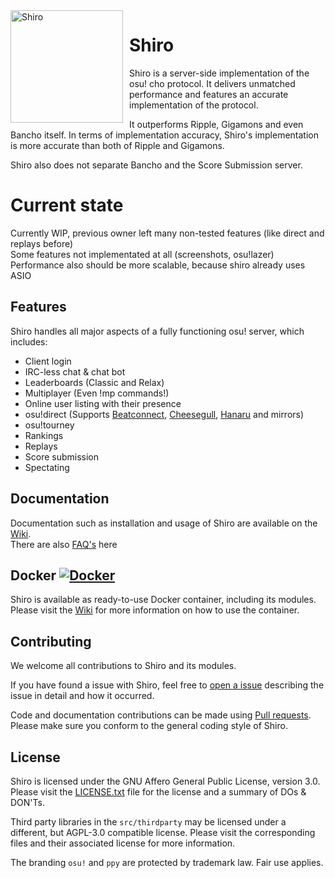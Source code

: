 <img width="180" align="left" style="float: left; margin: 0 10px 0 0;" alt="Shiro" src="https://i.imgur.com/NuDj76W.png">

# Shiro

Shiro is a server-side implementation of the osu! cho protocol.
It delivers unmatched performance and features an accurate implementation
of the protocol.

It outperforms Ripple, Gigamons and even Bancho itself.
In terms of implementation accuracy, Shiro's implementation is
more accurate than both of Ripple and Gigamons.
<!-- TODO: Adding tests will make these words more weighty -->
<!-- Also this server cannot be faster than Bancho when using Bancho's API, ironic -->

Shiro also does not separate
Bancho and the Score Submission server.

# Current state
Currently WIP, previous owner left many non-tested features (like direct and replays before)<br>
Some features not implementated at all (screenshots, osu!lazer)<br>
Performance also should be more scalable, because shiro already uses ASIO

## Features

Shiro handles all major aspects of a fully
functioning osu! server, which includes:

* Client login
* IRC-less chat & chat bot
* Leaderboards (Classic and Relax)
* Multiplayer (Even !mp commands!)
* Online user listing with their presence
* osu!direct (Supports [Beatconnect][8], [Cheesegull][9], [Hanaru][10] and mirrors)
* osu!tourney
* Rankings
* Replays
* Score submission
* Spectating

## Documentation

Documentation such as installation and usage of Shiro
are available on the [Wiki][1].<br>
There are also [FAQ's][2] here

## Docker [![Docker](https://img.shields.io/docker/pulls/marc3842h/shiro.svg?logo=docker)][3]

Shiro is available as ready-to-use Docker container, including its modules.
Please visit the [Wiki][4] for more information on how
to use the container.

## Contributing

We welcome all contributions to Shiro and its modules.

If you have found a issue with Shiro, feel free to [open a issue][5]
describing the issue in detail and how it occurred.

Code and documentation contributions can be made using
[Pull requests][6]. Please make sure you conform to the
general coding style of Shiro.

## License

Shiro is licensed under the GNU Affero General Public License,
version 3.0. Please visit the [LICENSE.txt][7] file for
the license and a summary of DOs & DON'Ts.

Third party libraries in the `src/thirdparty` may be
licensed under a different, but AGPL-3.0 compatible
license. Please visit the corresponding files and their
associated license for more information.

The branding `osu!` and `ppy` are protected by
trademark law. Fair use applies.

[1]: https://github.com/Marc3842h/shiro/wiki
[2]: https://github.com/Rynnya/shiro/blob/master/FAQ.md
[3]: https://hub.docker.com/r/marc3842h/shiro/
[4]: https://github.com/Marc3842h/shiro/wiki/Docker
[5]: https://github.com/Rynnya/shiro/issues/new
[6]: https://github.com/Rynnya/shiro/compare
[7]: https://github.com/Rynnya/shiro/blob/master/LICENSE.txt

[8]: https://beatconnect.io/
[9]: https://github.com/osuripple/cheesegull
[10]: https://github.com/Rynnya/hanaru
